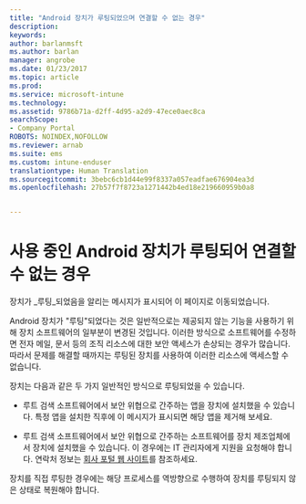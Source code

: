 ```yaml
---
title: "Android 장치가 루팅되었으며 연결할 수 없는 경우"
description: 
keywords: 
author: barlanmsft
ms.author: barlan
manager: angrobe
ms.date: 01/23/2017
ms.topic: article
ms.prod: 
ms.service: microsoft-intune
ms.technology: 
ms.assetid: 9786b71a-d2ff-4d95-a2d9-47ece0aec8ca
searchScope:
- Company Portal
ROBOTS: NOINDEX,NOFOLLOW
ms.reviewer: arnab
ms.suite: ems
ms.custom: intune-enduser
translationtype: Human Translation
ms.sourcegitcommit: 3bebc6cb1d44e99f8337a057eadfae676904ea3d
ms.openlocfilehash: 27b57f7f8723a1271442b4ed18e219660959b0a8


---
```


# <a name="your-android-device-is-rooted-so-you-cant-connect"></a>사용 중인 Android 장치가 루팅되어 연결할 수 없는 경우

장치가 _루팅_되었음을 알리는 메시지가 표시되어 이 페이지로 이동되었습니다.

Android 장치가 "루팅"되었다는 것은 일반적으로는 제공되지 않는 기능을 사용하기 위해 장치 소프트웨어의 일부분이 변경된 것입니다. 이러한 방식으로 소프트웨어를 수정하면 전자 메일, 문서 등의 조직 리소스에 대한 보안 액세스가 손상되는 경우가 많습니다. 따라서 문제를 해결할 때까지는 루팅된 장치를 사용하여 이러한 리소스에 액세스할 수 없습니다.  

장치는 다음과 같은 두 가지 일반적인 방식으로 루팅되었을 수 있습니다.

- 루트 검색 소프트웨어에서 보안 위협으로 간주하는 앱을 장치에 설치했을 수 있습니다. 특정 앱을 설치한 직후에 이 메시지가 표시되면 해당 앱을 제거해 보세요.

- 루트 검색 소프트웨어에서 보안 위협으로 간주하는 소프트웨어를 장치 제조업체에서 장치에 설치했을 수 있습니다. 이 경우에는 IT 관리자에게 지원을 요청해야 합니다. 연락처 정보는 [회사 포털 웹 사이트](http://portal.manage.microsoft.com)를 참조하세요.

장치를 직접 루팅한 경우에는 해당 프로세스를 역방향으로 수행하여 장치를 루팅되지 않은 상태로 복원해야 합니다.



<!--HONumber=Jan17_HO4-->


